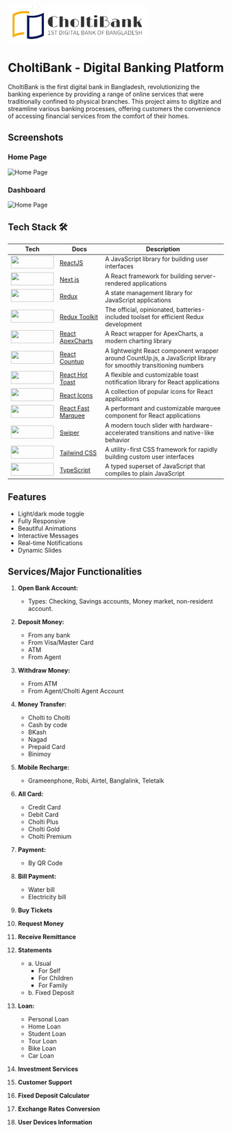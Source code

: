 
![Logo](https://github.com/git-sujon/CholtiBank-client/blob/main/public/choltiBank.png?raw=true)


# CholtiBank - Digital Banking Platform

CholtiBank is the first digital bank in Bangladesh, revolutionizing the banking experience by providing a range of online services that were traditionally confined to physical branches. This project aims to digitize and streamline various banking processes, offering customers the convenience of accessing financial services from the comfort of their homes.

## Screenshots
### Home Page
![Home Page](https://i.ibb.co/rt5rKVC/image.png)
### Dashboard
![Home Page](https://i.ibb.co/Zh0K9SG/image.png)

## Tech Stack 🛠

| Tech                                                                                               | Docs                                                                         | Description                                                                                                       |
| -------------------------------------------------------------------------------------------------- | ---------------------------------------------------------------------------- | ----------------------------------------------------------------------------------------------------------------- |
| <img src="https://img.shields.io/badge/-ReactJS-blue?logo=react&style=for-the-badge" width="100" height="30">                        | [ReactJS](https://reactjs.org/docs/getting-started.html)                     | A JavaScript library for building user interfaces                                                                 |
| <img src="https://img.shields.io/badge/-Next.js-black?logo=next.js&style=for-the-badge" width="100" height="30">                    | [Next.js](https://nextjs.org/docs/getting-started)                           | A React framework for building server-rendered applications                                                        |
| <img src="https://img.shields.io/badge/-Redux-purple?logo=redux&style=for-the-badge" width="100" height="30">                       | [Redux](https://redux.js.org/introduction/getting-started)                   | A state management library for JavaScript applications                                                            |
| <img src="https://img.shields.io/badge/-Redux_Toolkit-blue?logo=redux&style=for-the-badge" width="100" height="30">                 | [Redux Toolkit](https://redux-toolkit.js.org/introduction/getting-started)  | The official, opinionated, batteries-included toolset for efficient Redux development                             |
| <img src="https://img.shields.io/badge/-React_ApexCharts-orange?logo=apexcharts&style=for-the-badge" width="100" height="30">     | [React ApexCharts](https://apexcharts.com/docs/react-charts/)               | A React wrapper for ApexCharts, a modern charting library                                                         |
| <img src="https://img.shields.io/badge/-React_Countup-yellow?logo=countup&style=for-the-badge" width="100" height="30">           | [React Countup](https://www.npmjs.com/package/react-countup)                | A lightweight React component wrapper around CountUp.js, a JavaScript library for smoothly transitioning numbers      |
| <img src="https://img.shields.io/badge/-React_Hot_Toast-green?logo=toast&style=for-the-badge" width="100" height="30">           | [React Hot Toast](https://react-hot-toast.com/)                            | A flexible and customizable toast notification library for React applications                                      |
| <img src="https://img.shields.io/badge/-React_Icons-red?logo=icons&style=for-the-badge" width="100" height="30">                 | [React Icons](https://react-icons.github.io/react-icons/)                  | A collection of popular icons for React applications                                                               |
| <img src="https://img.shields.io/badge/-React_Fast_Marquee-purple?logo=marquee&style=for-the-badge" width="100" height="30">    | [React Fast Marquee](https://www.npmjs.com/package/react-fast-marquee)     | A performant and customizable marquee component for React applications                                            |
| <img src="https://img.shields.io/badge/-Swiper-blue?logo=swiper&style=for-the-badge" width="100" height="30">                    | [Swiper](https://swiperjs.com/get-started)                                | A modern touch slider with hardware-accelerated transitions and native-like behavior                              |
| <img src="https://img.shields.io/badge/-Tailwind_CSS-lightblue?logo=tailwindcss&style=for-the-badge" width="100" height="30">   | [Tailwind CSS](https://tailwindcss.com/docs)                              | A utility-first CSS framework for rapidly building custom user interfaces                                          |
| <img src="https://img.shields.io/badge/-TypeScript-blue?logo=typescript&style=for-the-badge" width="100" height="30">            | [TypeScript](https://www.typescriptlang.org/docs/)                        | A typed superset of JavaScript that compiles to plain JavaScript                                                    |

## Features

- Light/dark mode toggle
- Fully Responsive 
- Beautiful Animations
- Interactive Messages
- Real-time Notifications
- Dynamic Slides

## Services/Major Functionalities

1. **Open Bank Account:**
   - Types: Checking, Savings accounts, Money market, non-resident account.

2. **Deposit Money:**
   - From any bank
   - From Visa/Master Card
   - ATM
   - From Agent

3. **Withdraw Money:**
   - From ATM
   - From Agent/Cholti Agent Account

4. **Money Transfer:**
   - Cholti to Cholti
   - Cash by code
   - BKash
   - Nagad
   - Prepaid Card
   - Binimoy

5. **Mobile Recharge:**
   - Grameenphone, Robi, Airtel, Banglalink, Teletalk

6. **All Card:**
   - Credit Card
   - Debit Card
   - Cholti Plus
   - Cholti Gold
   - Cholti Premium

7. **Payment:**
   - By QR Code

8. **Bill Payment:**
   - Water bill
   - Electricity bill

9. **Buy Tickets**
10. **Request Money**
11. **Receive Remittance**
12. **Statements**
    - a. Usual
      - For Self
      - For Children
      - For Family
    - b. Fixed Deposit

14. **Loan:**
    - Personal Loan
    - Home Loan
    - Student Loan
    - Tour Loan
    - Bike Loan
    - Car Loan

15. **Investment Services**
16. **Customer Support**
17. **Fixed Deposit Calculator**
18. **Exchange Rates Conversion**
19. **User Devices Information**